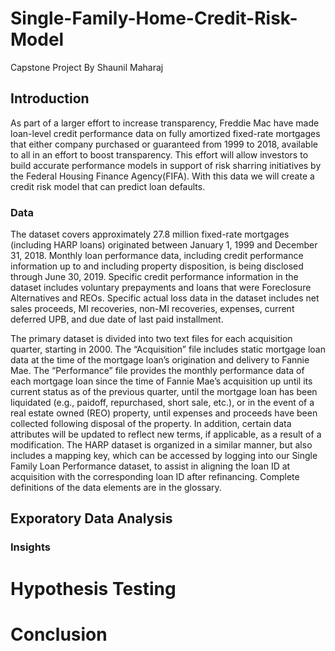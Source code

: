 # Single-Family-Home-Credit-Risk-Model

Capstone Project
By Shaunil Maharaj


## Introduction

As part of a larger effort to increase transparency, Freddie Mac have made loan-level credit performance data on fully amortized fixed-rate mortgages that either company purchased or guaranteed from 1999 to 2018, available to all in an effort to boost transparency. This effort will allow investors to build accurate performance models in support of risk sharring initiatives by the Federal Housing Finance Agency(FIFA). With this data we will create a credit risk model that can predict loan defaults.


### Data

The dataset covers approximately 27.8 million fixed-rate mortgages (including HARP loans) originated between January 1, 1999 and December 31, 2018. Monthly loan performance data, including credit performance information up to and including property disposition, is being disclosed through June 30, 2019. Specific credit performance information in the dataset includes voluntary prepayments and loans that were Foreclosure Alternatives and REOs. Specific actual loss data in the dataset includes net sales proceeds, MI recoveries, non-MI recoveries, expenses, current deferred UPB, and due date of last paid installment.

The primary dataset is divided into two text files for each acquisition quarter, starting in 2000. The “Acquisition” file
includes static mortgage loan data at the time of the mortgage loan’s origination and delivery to Fannie Mae. The
“Performance” file provides the monthly performance data of each mortgage loan since the time of Fannie Mae’s
acquisition up until its current status as of the previous quarter, until the mortgage loan has been liquidated (e.g., paidoff, repurchased, short sale, etc.), or in the event of a real estate owned (REO) property, until expenses and proceeds
have been collected following disposal of the property. In addition, certain data attributes will be updated to reflect
new terms, if applicable, as a result of a modification. The HARP dataset is organized in a similar manner, but also
includes a mapping key, which can be accessed by logging into our Single Family Loan Performance dataset, to
assist in aligning the loan ID at acquisition with the corresponding loan ID after refinancing.
Complete definitions of the data elements are in the glossary.

## Exporatory Data Analysis



### Insights



# Hypothesis Testing



# Conclusion

